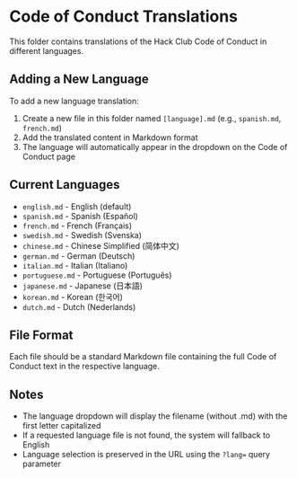 # Code of Conduct Translations

This folder contains translations of the Hack Club Code of Conduct in different languages.

## Adding a New Language

To add a new language translation:

1. Create a new file in this folder named `[language].md` (e.g., `spanish.md`, `french.md`)
2. Add the translated content in Markdown format
3. The language will automatically appear in the dropdown on the Code of Conduct page

## Current Languages

- `english.md` - English (default)
- `spanish.md` - Spanish (Español)
- `french.md` - French (Français)
- `swedish.md` - Swedish (Svenska)
- `chinese.md` - Chinese Simplified (简体中文)
- `german.md` - German (Deutsch)
- `italian.md` - Italian (Italiano)
- `portuguese.md` - Portuguese (Português)
- `japanese.md` - Japanese (日本語)
- `korean.md` - Korean (한국어)
- `dutch.md` - Dutch (Nederlands)

## File Format

Each file should be a standard Markdown file containing the full Code of Conduct text in the respective language.

## Notes

- The language dropdown will display the filename (without .md) with the first letter capitalized
- If a requested language file is not found, the system will fallback to English
- Language selection is preserved in the URL using the `?lang=` query parameter 